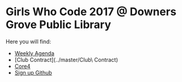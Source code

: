 # Girls Who Code 2017 @ Downers Grove Public Library
Here you will find: 
* [Weekly Agenda](../master/Agenda)
* [Club Contract](../master/Club\ Contract)
* [Core4](../master/Core4)
* [Sign up Github](https://github.com/join)
